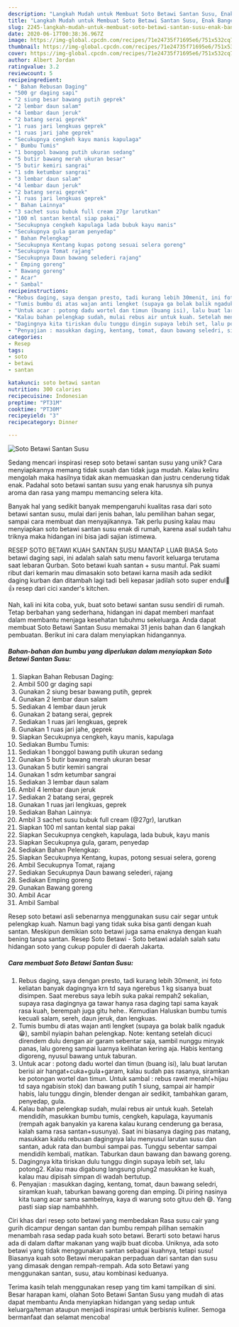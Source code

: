 ```yaml
---
description: "Langkah Mudah untuk Membuat Soto Betawi Santan Susu, Enak Banget"
title: "Langkah Mudah untuk Membuat Soto Betawi Santan Susu, Enak Banget"
slug: 2245-langkah-mudah-untuk-membuat-soto-betawi-santan-susu-enak-banget
date: 2020-06-17T00:38:36.967Z
image: https://img-global.cpcdn.com/recipes/71e24735f71695e6/751x532cq70/soto-betawi-santan-susu-foto-resep-utama.jpg
thumbnail: https://img-global.cpcdn.com/recipes/71e24735f71695e6/751x532cq70/soto-betawi-santan-susu-foto-resep-utama.jpg
cover: https://img-global.cpcdn.com/recipes/71e24735f71695e6/751x532cq70/soto-betawi-santan-susu-foto-resep-utama.jpg
author: Albert Jordan
ratingvalue: 3.2
reviewcount: 5
recipeingredient:
- " Bahan Rebusan Daging"
- "500 gr daging sapi"
- "2 siung besar bawang putih geprek"
- "2 lembar daun salam"
- "4 lembar daun jeruk"
- "2 batang serai geprek"
- "1 ruas jari lengkuas geprek"
- "1 ruas jari jahe geprek"
- "Secukupnya cengkeh kayu manis kapulaga"
- " Bumbu Tumis"
- "1 bonggol bawang putih ukuran sedang"
- "5 butir bawang merah ukuran besar"
- "5 butir kemiri sangrai"
- "1 sdm ketumbar sangrai"
- "3 lembar daun salam"
- "4 lembar daun jeruk"
- "2 batang serai geprek"
- "1 ruas jari lengkuas geprek"
- " Bahan Lainnya"
- "3 sachet susu bubuk full cream 27gr larutkan"
- "100 ml santan kental siap pakai"
- "Secukupnya cengkeh kapulaga lada bubuk kayu manis"
- "Secukupnya gula garam penyedap"
- " Bahan Pelengkap"
- "Secukupnya Kentang kupas potong sesuai selera goreng"
- "Secukupnya Tomat rajang"
- "Secukupnya Daun bawang selederi rajang"
- " Emping goreng"
- " Bawang goreng"
- " Acar"
- " Sambal"
recipeinstructions:
- "Rebus daging, saya dengan presto, tadi kurang lebih 30menit, ini foto keliatan banyak dagingnya krn td saya ngerebus 1 kg sisanya buat disimpen. Saat merebus saya lebih suka pakai rempah2 sekalian, supaya rasa dagingnya ga tawar hanya rasa daging tapi sama kayak rasa kuah, berempah juga gitu hehe.. Kemudian Haluskan bumbu tumis kecuali salam, sereh, daun jeruk, dan lengkuas."
- "Tumis bumbu di atas wajan anti lengket (supaya ga bolak balik ngaduk😁), sambil nyiapin bahan pelengkap. Note: kentang setelah dicuci direndem dulu dengan air garam sebentar saja, sambil nunggu minyak panas, lalu goreng sampai luarnya kelihatan kering aja. Habis kentang digoreng, nyusul bawang untuk taburan."
- "Untuk acar : potong dadu wortel dan timun (buang isi), lalu buat larutan berisi air hangat+cuka+gula+garam, kalau sudah pas rasanya, siramkan ke potongan wortel dan timun. Untuk sambal : rebus rawit merah(+hijau td saya ngabisin stok) dan bawang putih 1 siung, sampai air hampir habis, lalu tunggu dingin, blender dengan air sedikit, tambahkan garam, penyedap, gula."
- "Kalau bahan pelengkap sudah, mulai rebus air untuk kuah. Setelah mendidih, masukkan bumbu tumis, cengkeh, kapulaga, kayumanis (rempah agak banyakin ya karena kalau kurang cenderung ga berasa, kalah sama rasa santan+susunya). Saat ini biasanya daging pas matang, masukkan kaldu rebusan dagingnya lalu menyusul larutan susu dan santan, aduk rata dan bumbui sampai pas. Tunggu sebentar sampai mendidih kembali, matikan. Taburkan daun bawang dan bawang goreng."
- "Dagingnya kita tiriskan dulu tunggu dingin supaya lebih set, lalu potong2. Kalau mau digabung langsung plung2 masukkan ke kuah, kalau mau dipisah simpan di wadah bertutup."
- "Penyajian : masukkan daging, kentang, tomat, daun bawang seledri, siramkan kuah, taburkan bawang goreng dan emping. Di piring nasinya kita tuang acar sama sambelnya, kaya di warung soto gituu deh 😄. Yang pasti siap siap nambahhhh."
categories:
- Resep
tags:
- soto
- betawi
- santan

katakunci: soto betawi santan 
nutrition: 300 calories
recipecuisine: Indonesian
preptime: "PT31M"
cooktime: "PT30M"
recipeyield: "3"
recipecategory: Dinner

---
```



![Soto Betawi Santan Susu](https://img-global.cpcdn.com/recipes/71e24735f71695e6/751x532cq70/soto-betawi-santan-susu-foto-resep-utama.jpg)

Sedang mencari inspirasi resep soto betawi santan susu yang unik? Cara menyiapkannya memang tidak susah dan tidak juga mudah. Kalau keliru mengolah maka hasilnya tidak akan memuaskan dan justru cenderung tidak enak. Padahal soto betawi santan susu yang enak harusnya sih punya aroma dan rasa yang mampu memancing selera kita.

Banyak hal yang sedikit banyak mempengaruhi kualitas rasa dari soto betawi santan susu, mulai dari jenis bahan, lalu pemilihan bahan segar, sampai cara membuat dan menyajikannya. Tak perlu pusing kalau mau menyiapkan soto betawi santan susu enak di rumah, karena asal sudah tahu triknya maka hidangan ini bisa jadi sajian istimewa.

RESEP SOTO BETAWI KUAH SANTAN SUSU MANTAP LUAR BIASA Soto betawi daging sapi, ini adalah salah satu menu favorit keluarga terutama saat lebaran Qurban. Soto betawi kuah santan + susu mantul. Pak suami ribut dari kemarin mau dimasakin soto betawi karna masih ada sedikit daging kurban dan ditambah lagi tadi beli kepasar jadilah soto super endul🤤👍 resep dari cici xander&#39;s kitchen.


Nah, kali ini kita coba, yuk, buat soto betawi santan susu sendiri di rumah. Tetap berbahan yang sederhana, hidangan ini dapat memberi manfaat dalam membantu menjaga kesehatan tubuhmu sekeluarga. Anda dapat membuat Soto Betawi Santan Susu memakai 31 jenis bahan dan 6 langkah pembuatan. Berikut ini cara dalam menyiapkan hidangannya.

<!--inarticleads1-->

##### Bahan-bahan dan bumbu yang diperlukan dalam menyiapkan Soto Betawi Santan Susu:

1. Siapkan  Bahan Rebusan Daging:
1. Ambil 500 gr daging sapi
1. Gunakan 2 siung besar bawang putih, geprek
1. Gunakan 2 lembar daun salam
1. Sediakan 4 lembar daun jeruk
1. Gunakan 2 batang serai, geprek
1. Sediakan 1 ruas jari lengkuas, geprek
1. Gunakan 1 ruas jari jahe, geprek
1. Siapkan Secukupnya cengkeh, kayu manis, kapulaga
1. Sediakan  Bumbu Tumis:
1. Sediakan 1 bonggol bawang putih ukuran sedang
1. Gunakan 5 butir bawang merah ukuran besar
1. Gunakan 5 butir kemiri sangrai
1. Gunakan 1 sdm ketumbar sangrai
1. Sediakan 3 lembar daun salam
1. Ambil 4 lembar daun jeruk
1. Sediakan 2 batang serai, geprek
1. Gunakan 1 ruas jari lengkuas, geprek
1. Sediakan  Bahan Lainnya:
1. Ambil 3 sachet susu bubuk full cream (@27gr), larutkan
1. Siapkan 100 ml santan kental siap pakai
1. Siapkan Secukupnya cengkeh, kapulaga, lada bubuk, kayu manis
1. Siapkan Secukupnya gula, garam, penyedap
1. Sediakan  Bahan Pelengkap:
1. Siapkan Secukupnya Kentang, kupas, potong sesuai selera, goreng
1. Ambil Secukupnya Tomat, rajang
1. Sediakan Secukupnya Daun bawang selederi, rajang
1. Sediakan  Emping goreng
1. Gunakan  Bawang goreng
1. Ambil  Acar
1. Ambil  Sambal


Resep soto betawi asli sebenarnya menggunakan susu cair segar untuk pelengkap kuah. Namun bagi yang tidak suka bisa ganti dengan kuah santan. Meskipun demikian soto betawi juga sama enaknya dengan kuah bening tanpa santan. Resep Soto Betawi - Soto betawi adalah salah satu hidangan soto yang cukup populer di daerah Jakarta. 

<!--inarticleads2-->

##### Cara membuat Soto Betawi Santan Susu:

1. Rebus daging, saya dengan presto, tadi kurang lebih 30menit, ini foto keliatan banyak dagingnya krn td saya ngerebus 1 kg sisanya buat disimpen. Saat merebus saya lebih suka pakai rempah2 sekalian, supaya rasa dagingnya ga tawar hanya rasa daging tapi sama kayak rasa kuah, berempah juga gitu hehe.. Kemudian Haluskan bumbu tumis kecuali salam, sereh, daun jeruk, dan lengkuas.
1. Tumis bumbu di atas wajan anti lengket (supaya ga bolak balik ngaduk😁), sambil nyiapin bahan pelengkap. Note: kentang setelah dicuci direndem dulu dengan air garam sebentar saja, sambil nunggu minyak panas, lalu goreng sampai luarnya kelihatan kering aja. Habis kentang digoreng, nyusul bawang untuk taburan.
1. Untuk acar : potong dadu wortel dan timun (buang isi), lalu buat larutan berisi air hangat+cuka+gula+garam, kalau sudah pas rasanya, siramkan ke potongan wortel dan timun. Untuk sambal : rebus rawit merah(+hijau td saya ngabisin stok) dan bawang putih 1 siung, sampai air hampir habis, lalu tunggu dingin, blender dengan air sedikit, tambahkan garam, penyedap, gula.
1. Kalau bahan pelengkap sudah, mulai rebus air untuk kuah. Setelah mendidih, masukkan bumbu tumis, cengkeh, kapulaga, kayumanis (rempah agak banyakin ya karena kalau kurang cenderung ga berasa, kalah sama rasa santan+susunya). Saat ini biasanya daging pas matang, masukkan kaldu rebusan dagingnya lalu menyusul larutan susu dan santan, aduk rata dan bumbui sampai pas. Tunggu sebentar sampai mendidih kembali, matikan. Taburkan daun bawang dan bawang goreng.
1. Dagingnya kita tiriskan dulu tunggu dingin supaya lebih set, lalu potong2. Kalau mau digabung langsung plung2 masukkan ke kuah, kalau mau dipisah simpan di wadah bertutup.
1. Penyajian : masukkan daging, kentang, tomat, daun bawang seledri, siramkan kuah, taburkan bawang goreng dan emping. Di piring nasinya kita tuang acar sama sambelnya, kaya di warung soto gituu deh 😄. Yang pasti siap siap nambahhhh.


Ciri khas dari resep soto betawi yang membedakan Rasa susu cair yang gurih dicampur dengan santan dan bumbu rempah pilihan semakin menambah rasa sedap pada kuah soto betawi. Berarti soto betawi harus ada di dalam daftar makanan yang wajib buat dicoba. Uniknya, ada soto betawi yang tidak menggunakan santan sebagai kuahnya, tetapi susu! Biasanya kuah soto Betawi merupakan perpaduan dari santan dan susu yang dimasak dengan rempah-rempah. Ada soto Betawi yang menggunakan santan, susu, atau kombinasi keduanya. 

Terima kasih telah menggunakan resep yang tim kami tampilkan di sini. Besar harapan kami, olahan Soto Betawi Santan Susu yang mudah di atas dapat membantu Anda menyiapkan hidangan yang sedap untuk keluarga/teman ataupun menjadi inspirasi untuk berbisnis kuliner. Semoga bermanfaat dan selamat mencoba!

